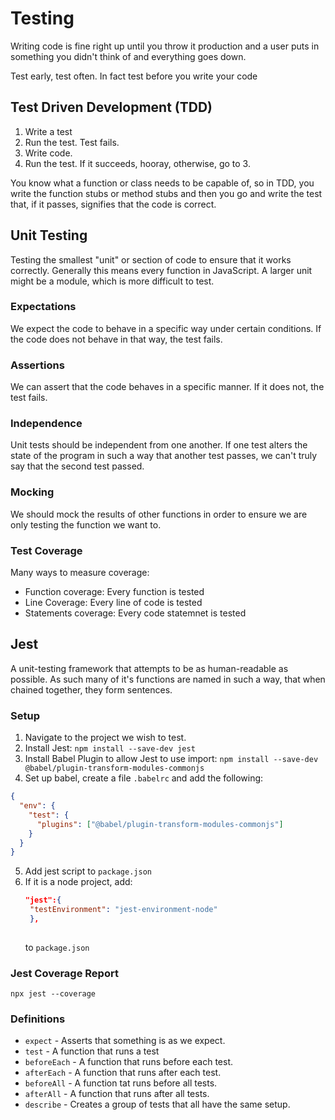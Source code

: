 # Testing
Writing code is fine right up until you throw it production and a user puts in something you didn't think of and everything goes down.

Test early, test often.
In fact test before you write your code
## Test Driven Development (TDD)
1. Write a test
2. Run the test. Test fails.
3. Write code.
4. Run the test. If it succeeds, hooray, otherwise, go to 3.

You know what a function or class needs to be capable of, so in TDD, you write the function stubs or method stubs and then you go and write the test that, if it passes, signifies that the code is correct.

## Unit Testing

Testing the smallest "unit" or section of code to ensure that it works correctly. Generally this means every function in JavaScript. A larger unit might be a module, which is more difficult to test.

### Expectations
We expect the code to behave in a specific way under certain conditions. If the code does not behave in that way, the test fails.

### Assertions
We can assert that the code behaves in a specific manner. If it does not, the test fails.

### Independence
Unit tests should be independent from one another. If one test alters the state of the program in such a way that another test passes, we can't truly say that the second test passed.

### Mocking
We should mock the results of other functions in order to ensure we are only testing the function we want to.


### Test Coverage
Many ways to measure coverage:
* Function coverage: Every function is tested
* Line Coverage: Every line of code is tested
* Statements coverage: Every code statemnet is tested

## Jest
A unit-testing framework that attempts to be as human-readable as possible. As such many of it's functions are named in such a way, that when chained together, they form sentences.

### Setup
1. Navigate to the project we wish to test.
2. Install Jest: `npm install --save-dev jest`
3. Install Babel Plugin to allow Jest to use import: `npm install --save-dev @babel/plugin-transform-modules-commonjs`
4. Set up babel, create a file `.babelrc` and add the following:
```json
{
  "env": {
    "test": {
      "plugins": ["@babel/plugin-transform-modules-commonjs"]
    }
  }
}
```
5. Add jest script to `package.json`
6. If it is a node project, add: 
   ```json
   "jest":{
    "testEnvironment": "jest-environment-node"
    },
    
    ```
   to `package.json`


### Jest Coverage Report
`npx jest --coverage`

### Definitions
* `expect` - Asserts that something is as we expect.
* `test` - A function that runs a test
* `beforeEach` - A function that runs before each test.
* `afterEach` - A function that runs after each test.
* `beforeAll` - A function tat runs before all tests.
* `afterAll` - A function that runs after all tests.
* `describe` - Creates a group of tests that all have the same setup.